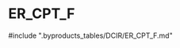 # ER_CPT_F

<!-- ATTENTION : Ne pas supprimer ou modifier la ligne ci-dessous -->
#include ".byproducts_tables/DCIR/ER_CPT_F.md"
<!-- ATTENTION : Ne pas supprimer ou modifier la ligne ci-dessus -->
